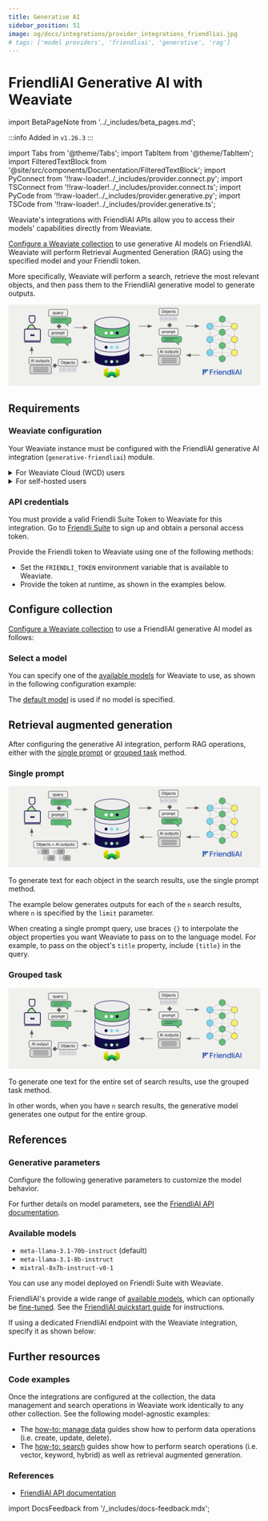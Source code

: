 ```yaml
---
title: Generative AI
sidebar_position: 51
image: og/docs/integrations/provider_integrations_friendliai.jpg
# tags: ['model providers', 'friendliai', 'generative', 'rag']
---
```


# FriendliAI Generative AI with Weaviate

import BetaPageNote from '../_includes/beta_pages.md';

<BetaPageNote />

:::info Added in `v1.26.3`
:::

import Tabs from '@theme/Tabs';
import TabItem from '@theme/TabItem';
import FilteredTextBlock from '@site/src/components/Documentation/FilteredTextBlock';
import PyConnect from '!!raw-loader!../_includes/provider.connect.py';
import TSConnect from '!!raw-loader!../_includes/provider.connect.ts';
import PyCode from '!!raw-loader!../_includes/provider.generative.py';
import TSCode from '!!raw-loader!../_includes/provider.generative.ts';

Weaviate's integrations with FriendliAI APIs allow you to access their models' capabilities directly from Weaviate.

[Configure a Weaviate collection](#configure-collection) to use generative AI models on FriendliAI. Weaviate will perform Retrieval Augmented Generation (RAG) using the specified model and your Friendli token.

More specifically, Weaviate will perform a search, retrieve the most relevant objects, and then pass them to the FriendliAI generative model to generate outputs.

![RAG integration illustration](../_includes/integration_friendliai_rag.png)

## Requirements

### Weaviate configuration

Your Weaviate instance must be configured with the FriendliAI generative AI integration (`generative-friendliai`) module.

<details>
  <summary>For Weaviate Cloud (WCD) users</summary>

This integration is enabled by default on Weaviate Cloud (WCD) serverless instances.

</details>

<details>
  <summary>For self-hosted users</summary>

- Check the [cluster metadata](../../config-refs/meta.md) to verify if the module is enabled.
- Follow the [how-to configure modules](../../configuration/modules.md) guide to enable the module in Weaviate.

</details>

### API credentials

You must provide a valid Friendli Suite Token to Weaviate for this integration. Go to [Friendli Suite](https://docs.friendli.ai/openapi/create-chat-completions) to sign up and obtain a personal access token.

Provide the Friendli token to Weaviate using one of the following methods:

- Set the `FRIENDLI_TOKEN` environment variable that is available to Weaviate.
- Provide the token at runtime, as shown in the examples below.

<Tabs groupId="languages">

 <TabItem value="py" label="Python API v4">
    <FilteredTextBlock
      text={PyConnect}
      startMarker="# START FriendliInstantiation"
      endMarker="# END FriendliInstantiation"
      language="py"
    />
  </TabItem>

 <TabItem value="js" label="JS/TS API v3">
    <FilteredTextBlock
      text={TSConnect}
      startMarker="// START FriendliInstantiation"
      endMarker="// END FriendliInstantiation"
      language="ts"
    />
  </TabItem>

</Tabs>

## Configure collection

[Configure a Weaviate collection](../../manage-data/collections.mdx#specify-a-generative-module) to use a FriendliAI generative AI model as follows:

<Tabs groupId="languages">
  <TabItem value="py" label="Python API v4">
    <FilteredTextBlock
      text={PyCode}
      startMarker="# START BasicGenerativeFriendliAI"
      endMarker="# END BasicGenerativeFriendliAI"
      language="py"
    />
  </TabItem>

  <TabItem value="js" label="JS/TS API v3">
    <FilteredTextBlock
      text={TSCode}
      startMarker="// START BasicGenerativeFriendliAI"
      endMarker="// END BasicGenerativeFriendliAI"
      language="ts"
    />
  </TabItem>

</Tabs>

### Select a model

You can specify one of the [available models](#available-models) for Weaviate to use, as shown in the following configuration example:

<Tabs groupId="languages">
  <TabItem value="py" label="Python API v4">
    <FilteredTextBlock
      text={PyCode}
      startMarker="# START GenerativeFriendliAICustomModel"
      endMarker="# END GenerativeFriendliAICustomModel"
      language="py"
    />
  </TabItem>

  <TabItem value="js" label="JS/TS API v3">
    <FilteredTextBlock
      text={TSCode}
      startMarker="// START GenerativeFriendliAICustomModel"
      endMarker="// END GenerativeFriendliAICustomModel"
      language="ts"
    />
  </TabItem>

</Tabs>

The [default model](#available-models) is used if no model is specified.

## Retrieval augmented generation

After configuring the generative AI integration, perform RAG operations, either with the [single prompt](#single-prompt) or [grouped task](#grouped-task) method.

### Single prompt

![Single prompt RAG integration generates individual outputs per search result](../_includes/integration_friendliai_rag_single.png)

To generate text for each object in the search results, use the single prompt method.

The example below generates outputs for each of the `n` search results, where `n` is specified by the `limit` parameter.

When creating a single prompt query, use braces `{}` to interpolate the object properties you want Weaviate to pass on to the language model. For example, to pass on the object's `title` property, include `{title}` in the query.

<Tabs groupId="languages">

 <TabItem value="py" label="Python API v4">
    <FilteredTextBlock
      text={PyCode}
      startMarker="# START SinglePromptExample"
      endMarker="# END SinglePromptExample"
      language="py"
    />
  </TabItem>

 <TabItem value="js" label="JS/TS API v3">
    <FilteredTextBlock
      text={TSCode}
      startMarker="// START SinglePromptExample"
      endMarker="// END SinglePromptExample"
      language="ts"
    />
  </TabItem>

</Tabs>

### Grouped task

![Grouped task RAG integration generates one output for the set of search results](../_includes/integration_friendliai_rag_grouped.png)

To generate one text for the entire set of search results, use the grouped task method.

In other words, when you have `n` search results, the generative model generates one output for the entire group.

<Tabs groupId="languages">

 <TabItem value="py" label="Python API v4">
    <FilteredTextBlock
      text={PyCode}
      startMarker="# START GroupedTaskExample"
      endMarker="# END GroupedTaskExample"
      language="py"
    />
  </TabItem>

 <TabItem value="js" label="JS/TS API v3">
    <FilteredTextBlock
      text={TSCode}
      startMarker="// START GroupedTaskExample"
      endMarker="// END GroupedTaskExample"
      language="ts"
    />
  </TabItem>

</Tabs>

## References

### Generative parameters


Configure the following generative parameters to customize the model behavior.

<Tabs groupId="languages">
  <TabItem value="py" label="Python API v4">
    <FilteredTextBlock
      text={PyCode}
      startMarker="# START FullGenerativeFriendliAI"
      endMarker="# END FullGenerativeFriendliAI"
      language="py"
    />
  </TabItem>

  <TabItem value="js" label="JS/TS API v3">
    <FilteredTextBlock
      text={TSCode}
      startMarker="// START FullGenerativeFriendliAI"
      endMarker="// END FullGenerativeFriendliAI"
      language="ts"
    />
  </TabItem>

</Tabs>

For further details on model parameters, see the [FriendliAI API documentation](https://docs.friendli.ai/openapi/create-chat-completions).

### Available models

* `meta-llama-3.1-70b-instruct` (default)
* `meta-llama-3.1-8b-instruct`
* `mixtral-8x7b-instruct-v0-1`

You can use any model deployed on Friendli Suite with Weaviate.

FriendliAI's provide a wide range of [available models](https://friendli.ai/models), which can optionally be [fine-tuned](https://docs.friendli.ai/guides/dedicated_endpoints/fine-tuning). See the [FriendliAI quickstart guide](https://docs.friendli.ai/guides/dedicated_endpoints/quickstart) for instructions.

If using a dedicated FriendliAI endpoint with the Weaviate integration, specify it as shown below:

<Tabs groupId="languages">

 <TabItem value="py" label="Python API v4">
    <FilteredTextBlock
      text={PyConnect}
      startMarker="# START FriendliDedicatedInstantiation"
      endMarker="# END FriendliDedicatedInstantiation"
      language="py"
    />
  </TabItem>

 <TabItem value="js" label="JS/TS API v3">
    <FilteredTextBlock
      text={TSConnect}
      startMarker="// START FriendliDedicatedInstantiation"
      endMarker="// END FriendliDedicatedInstantiation"
      language="ts"
    />
  </TabItem>

</Tabs>

<Tabs groupId="languages">
  <TabItem value="py" label="Python API v4">
    <FilteredTextBlock
      text={PyCode}
      startMarker="# START DedicatedGenerativeFriendliAI"
      endMarker="# END DedicatedGenerativeFriendliAI"
      language="py"
    />
  </TabItem>

  <TabItem value="js" label="JS/TS API v3">
    <FilteredTextBlock
      text={TSCode}
      startMarker="// START DedicatedGenerativeFriendliAI"
      endMarker="// END DedicatedGenerativeFriendliAI"
      language="ts"
    />
  </TabItem>

</Tabs>

## Further resources

### Code examples

Once the integrations are configured at the collection, the data management and search operations in Weaviate work identically to any other collection. See the following model-agnostic examples:

- The [how-to: manage data](../../manage-data/index.md) guides show how to perform data operations (i.e. create, update, delete).
- The [how-to: search](../../search/index.md) guides show how to perform search operations (i.e. vector, keyword, hybrid) as well as retrieval augmented generation.

### References

- [FriendliAI API documentation](https://docs.friendli.ai/openapi/create-chat-completions)

import DocsFeedback from '/_includes/docs-feedback.mdx';

<DocsFeedback/>
